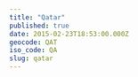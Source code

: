 ```yaml
---
title: "Qatar"
published: true
date: 2015-02-23T18:53:00.000Z
geocode: QAT
iso_code: QA
slug: qatar
---
```

